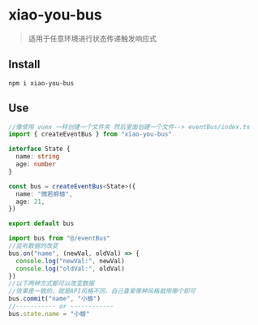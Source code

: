 # xiao-you-bus

> 适用于任意环境进行状态传递触发响应式

## Install

```shell
npm i xiao-you-bus
```

## Use

```typescript
//像使用 vuex 一样创建一个文件夹 然后里面创建一个文件--> eventBus/index.ts
import { createEventBus } from "xiao-you-bus"

interface State {
  name: string
  age: number
}

const bus = createEventBus<State>({
  name: "微若蜉蝣",
  age: 21,
})

export default bus
```

```javascript
import bus from "@/eventBus"
//监听数据的改变
bus.on("name", (newVal, oldVal) => {
  console.log("newVal:", newVal)
  console.log("oldVal:", oldVal)
})
//以下两种方式都可以改变数据
//效果是一致的，就是API风格不同，自己喜爱哪种风格就用哪个即可
bus.commit("name", "小蝣")
//----------- or ------------
bus.state.name = "小蝣"
```
